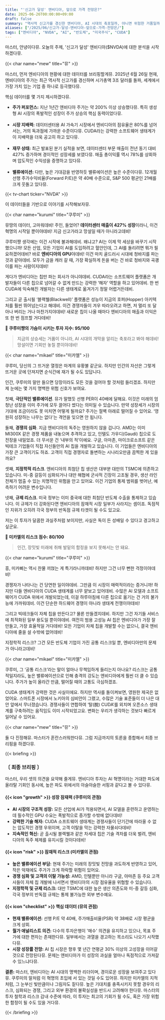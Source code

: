 ```yaml
---
title: "'신고가 달성' 엔비디아, 앞으로 가격 전망은?"
date: 2025-06-26T00:00:00+09:00
draft: false
summary: "역사적 신고가를 경신한 엔비디아, AI 시대의 축포일까, 아니면 위험한 거품일까? AI 시장의 구조적 성장과 강력한 CUDA 생태계라는 쿠루미의 낙관론과, 극단적인 밸류에이션과 경쟁 심화를 경고하는 미카엘의 비관론이 정면으로 충돌합니다. 세 명의 소녀가 엔비디아의 미래를 놓고 벌이는 치열한 토론."
aliases: ["/2025/06/신고가-달성-엔비디아-앞으로-가격-전망은/"]
tags: ["엔비디아", "NVDA", "AI", "반도체", "미국주식", "CUDA"]
---
```


<p>마스터, 안녕이다뮤. 오늘의 주제, '신고가 달성' 엔비디아($NVDA)에 대한 분석을 시작하겠다뮤.</p>

{{< char name="mew" title="뮤" >}}
<p>마스터, 먼저 엔비디아의 현황에 대한 데이터를 브리핑할게뮤. 2025년 6월 26일 현재, 엔비디아의 주가는 최근 역사적 신고가를 경신하며 시가총액 3조 달러를 돌파, 세계에서 가장 가치 있는 기업 중 하나로 등극했다뮤.</p>
<p>핵심 데이터를 몇 가지 제시하겠다뮤.</p>
<ul>
    <li><strong>주가 퍼포먼스:</strong> 지난 1년간 엔비디아 주가는 약 200% 이상 상승했다뮤. 특히 생성형 AI 시장의 폭발적인 성장이 주가 상승의 핵심 동력이었다뮤.</li><br>
    <li><strong>시장 지배력:</strong> 데이터센터용 AI 가속기 시장에서 엔비디아의 점유율은 80%를 넘어서는, 거의 독과점에 가까운 수준이다뮤. CUDA라는 강력한 소프트웨어 생태계가 이 지배력을 더욱 공고히 하고 있다뮤.</li><br>
    <li><strong>재무 상태:</strong> 최근 발표된 분기 실적을 보면, 데이터센터 부문 매출이 전년 동기 대비 427% 증가하며 경이적인 성장세를 보였다뮤. 매출 총이익률 역시 78%를 상회하며 압도적인 수익성을 증명하고 있다뮤.</li><br>
    <li><strong>밸류에이션:</strong> 다만, 높은 기대감을 반영하듯 밸류에이션은 높은 수준이다뮤. 12개월 선행 주가수익비율(Forward P/E)은 약 40배 수준으로, S&P 500 평균인 21배를 크게 웃돌고 있다뮤.</li>
</ul>
{{< tv-chart ticker="NVDA" >}}
<p>이 데이터들을 기반으로 이야기를 시작해보자뮤.</p>

{{< char name="kurumi" title="쿠루미" >}}
<p>뮤땅의 데이터, 고마워데비! 주인, 들었어? <strong>데이터센터 매출이 427% 성장</strong>이라니, 이건 혁명의 시작일 뿐이야데비! 지금 신고가라고 망설일 때가 아니라고데비!</p>
<p>쿠루미쨩 생각에는 이건 시작에 불과해데비. 왜냐고? AI는 이제 막 세상을 바꾸기 시작했으니까! 모든 산업, 모든 기업이 AI를 도입하려고 혈안인데, 그 AI를 돌리려면 뭐가 필요하겠어데비? 바로 <strong>엔비디아의 GPU</strong>야데비! 이건 마치 골드러시 시대에 청바지를 파는 것과 같아데비. 모두가 금을 캐러 갈 때, 가장 확실하게 돈을 버는 건 바로 청바지와 곡괭이를 파는 사람이지데비!</p>
<p>게다가 엔비디아는 칩만 파는 회사가 아니야데비. CUDA라는 소프트웨어 플랫폼은 개발자들이 다른 칩으로 넘어갈 수 없게 만드는 강력한 ‘해자’ 역할을 하고 있어데비. 한 번 CUDA에 익숙해진 개발자는 다른 생태계로 옮겨가기 정말 어렵거든데비.</p>
<p>그리고 곧 출시될 ‘블랙웰(Blackwell)’ 플랫폼은 성능이 지금의 호퍼(Hopper) 아키텍처를 훨씬 뛰어넘는다고 해데비. 이건 경쟁자들이 겨우 따라오려고 하면, 저 멀리 또 달아나 버리는 거나 마찬가지야데비! 새로운 칩이 나올 때마다 엔비디아의 매출과 이익은 또 한 번 점프할 거다데비!</p>
<p><strong>💖 쿠루미쨩의 가슴이 시키는 투자 지수: 95/100</strong><br>
<blockquote>
지금의 상승세는 거품이 아니라, AI 시대의 개막을 알리는 축포라고 봐야 해데비! 망설이면 기회만 놓칠 뿐이야데비!</p>
</blockquote>

{{< char name="mikael" title="미카엘" >}}
<p>쿠루미, 당신의 그 뜨거운 열정은 마계의 유황불 같군요. 하지만 인간의 자산은 그렇게 뜨거운 곳에 던져지면 순식간에 재가 될 수도 있답니다.</p>
<p>인간, 쿠루미의 말만 들으면 당장이라도 모든 것을 걸어야 할 것처럼 들리겠죠. 하지만 제 눈에는 몇 가지 명백한 위험 신호가 보여요.</p>
<p>첫째, <strong>극단적인 밸류에이션</strong>. 뮤가 말했듯 선행 PER이 40배에 달해요. 이것은 미래의 엄청난 성장을 이미 주가에 모두 끌어다 썼다는 의미일 수 있습니다. 만약 성장세가 시장의 기대에 조금이라도 못 미치면 어떻게 될까요? 주가는 절벽 아래로 떨어질 수 있어요. ‘영원히 성장하는 나무는 없다’는 격언을 잊으면 안 됩니다.</p>
<p>둘째, <strong>경쟁의 심화</strong>. 지금 엔비디아의 독주는 영원하지 않을 겁니다. AMD는 이미 MI300X 같은 경쟁 제품을 내놓으며 추격하고 있고, 인텔도 가우디(Gaudi) 칩으로 도전장을 내밀었죠. 더 무서운 건 ‘내부의 적’이에요. 구글, 아마존, 마이크로소프트 같은 빅테크 기업들이 직접 자신들만의 AI 칩을 개발하고 있습니다. 이 기업들은 엔비디아의 가장 큰 고객이기도 하죠. 고객이 직접 경쟁자로 돌변하는 시나리오만큼 끔찍한 게 있을까요?</p>
<p>셋째, <strong>지정학적 리스크</strong>. 엔비디아의 최첨단 칩 생산은 대부분 대만의 TSMC에 의존하고 있습니다. 미-중 갈등이 심화되거나 대만 해협에 군사적 긴장이 고조될 경우, 생산 라인 전체가 멈출 수 있는 치명적인 위험을 안고 있어요. 이건 기업의 통제 범위를 벗어난, 예측하기 어려운 변수입니다.</p>
<p>넷째, <strong>규제 리스크</strong>. 미국 정부는 이미 중국에 대한 최첨단 반도체 수출을 통제하고 있습니다. 이 규제가 더 강화된다면 엔비디아의 잠재적 시장 일부가 사라지는 셈이죠. 독점적인 지위가 오히려 각국 정부의 반독점 규제 타겟이 될 수도 있고요.</p>
<p>저는 이 투자가 달콤한 과실주처럼 보이지만, 사실은 독이 든 성배일 수 있다고 경고하고 싶군요.</p>
<p><strong>🚨 미카엘의 리스크 점수: 80/100</strong><br>
<blockquote>
인간, 장밋빛 미래에 취해 발밑의 함정을 보지 못해서는 안 돼요.</p>
</blockquote>

{{< char name="kurumi" title="쿠루미" >}}
<p>흥, 미카삐는 역시 찬물 끼얹는 게 특기라니까데비! 하지만 그건 너무 뻔한 걱정이야데비!</p>
<p>경쟁자가 나타나는 건 당연한 일이야데비. 그만큼 이 시장이 매력적이라는 증거니까! 하지만 다들 엔비디아의 CUDA 생태계를 너무 얕보고 있어데비. 수많은 AI 모델과 소프트웨어가 CUDA 위에서 개발되었는데, 이걸 하루아침에 다른 칩으로 옮기는 건 거의 불가능에 가까워데비. 이건 단순한 하드웨어 경쟁이 아니라 생태계 전쟁이야데비!</p>
<p>그리고 빅테크들이 자체 칩을 만든다고? 물론 만들겠지데비. 하지만 그건 자기들 서비스에 최적화된 일부 용도일 뿐이야데비. 여전히 범용 고성능 AI 칩은 엔비디아가 가장 잘 만들고, 가장 효율적일 거다데비! 모든 기업이 자체 칩을 개발할 수는 없으니, 결국 엔비디아에 줄을 설 수밖에 없어데비!</p>
<p>지정학적 리스크? 그건 모든 반도체 기업이 가진 공통 리스크일 뿐, 엔비디아만의 문제가 아니라고데비!</p>

{{< char name="mikael" title="미카엘" >}}
<p>쿠루미, 그 ‘공통 리스크’라는 말이 얼마나 무책임하게 들리는지 아나요? 리스크는 공통적일지라도, 높은 밸류에이션으로 인해 충격의 강도는 엔비디아에게 훨씬 더 클 수 있습니다. 주가가 높이 올라간 만큼, 떨어질 때의 고통도 극심하겠죠.</p>
<p>CUDA 생태계가 강력한 것은 사실이에요. 하지만 역사를 돌이켜보면, 영원한 제국은 없었어요. 스마트폰 시장에서 노키아의 심비안이 그랬고, 수많은 기술 표준들이 더 나은 대안 앞에서 무너졌습니다. 경쟁사들이 연합하여 ‘탈(脫) CUDA’를 외치며 오픈소스 생태계를 구축하려는 움직임도 이미 시작되었고요. 변화는 우리가 생각하는 것보다 빠르게 일어날 수 있어요.</p>

{{< char name="mew" title="뮤" >}}
<p>둘 다 진정해뮤. 마스터가 혼란스러워한다뮤. 그럼 지금까지의 토론을 종합해서 최종 브리핑을 하겠다뮤.</p>

{{< briefing >}}
<h3><strong>〔 최종 브리핑 〕</strong></h3>
<p>마스터, 우리 셋의 의견을 요약해 줄게뮤. 엔비디아 투자는 AI 혁명이라는 거대한 파도에 올라탈 기회인 동시에, 높은 파도 위에서의 아슬아슬한 서핑과 같다고 볼 수 있다뮤.</p>

<h4><span class="svg-icon">{{< icon "growth" >}}</span> 성장 잠재력 (쿠루미의 관점)</h4>
<ul>
    <li><strong>AI 시장의 구조적 성장:</strong> 모든 산업에 AI가 적용되면서, AI 모델을 훈련하고 운영하는 데 필수적인 GPU 수요는 폭발적으로 증가할 수밖에 없다데비!</li>
    <li><strong>강력한 기술 해자:</strong> CUDA 소프트웨어 생태계는 경쟁사들이 단기간에 따라올 수 없는 압도적인 경쟁 우위이며, 고객 이탈을 막는 강력한 자물쇠다데비!</li>
    <li><strong>지속적인 혁신:</strong> 곧 출시될 블랙웰과 같은 차세대 칩은 기술 격차를 더욱 벌려, 엔비디아의 독주 체제를 유지시킬 것이다데비!</li>
</ul>

<h4><span class="svg-icon">{{< icon "risk" >}}</span> 잠재적 리스크 (미카엘의 관점)</h4>
<ul>
    <li><strong>높은 밸류에이션 부담:</strong> 현재 주가는 미래의 장밋빛 전망을 과도하게 반영하고 있어, 작은 악재에도 주가가 크게 하락할 위험이 있어요.</li>
    <li><strong>경쟁 심화 및 고객의 이탈 가능성:</strong> AMD, 인텔뿐만 아니라 구글, 아마존 등 주요 고객사들이 자체 칩 개발에 나서면서 엔비디아의 시장 점유율을 위협할 수 있습니다.</li>
    <li><strong>지정학적 및 규제 리스크:</strong> 대만 TSMC에 대한 높은 생산 의존도와 미-중 갈등 심화, 각국 정부의 반독점 규제는 통제 불가능한 외부 변수예요.</li>
</ul>

<h4><span class="svg-icon">{{< icon "checklist" >}}</span> 핵심 데이터 (뮤의 관점)</h4>
<ul>
    <li><strong>현재 밸류에이션:</strong> 선행 P/E 약 40배, 주가매출비율(PSR) 약 38배로 시장 평균을 크게 상회.</li>
    <li><strong>월가 애널리스트 의견:</strong> 다수의 투자은행이 '매수' 의견을 유지하고 있으나, 목표 주가에 대한 편차는 존재한다뮤. 일부에서는 과열을 경고하는 목소리도 나오기 시작했다뮤.</li>
    <li><strong>시장 성장률 전망:</strong> AI 칩 시장은 향후 몇 년간 연평균 30% 이상의 고성장을 이어갈 것으로 전망된다뮤. 문제는 엔비디아가 이 성장의 과실을 얼마나 독점적으로 가져갈 수 있느냐다뮤.</li>
</ul>

<div class="final-conclusion">
    <p><strong>결론:</strong> 마스터, 엔비디아는 AI 시대의 명백한 리더이며, 경이로운 성장을 보여주고 있다뮤. 쿠루미의 말처럼 이 혁명의 초입에 서 있는 것일 수도 있어뮤. 하지만 미카엘의 지적처럼, 그 눈부신 빛만큼이나 그림자도 짙다뮤. 높은 기대치를 충족시키지 못할 경우의 리스크, 심화되는 경쟁, 그리고 외부 환경의 불확실성을 반드시 고려해야 한다뮤. 마스터의 투자 철학과 리스크 감내 수준에 따라, 이 투자는 최고의 기회가 될 수도, 혹은 가장 위험한 함정이 될 수도 있을 거다뮤.</p>
</div>
{{< /briefing >}}